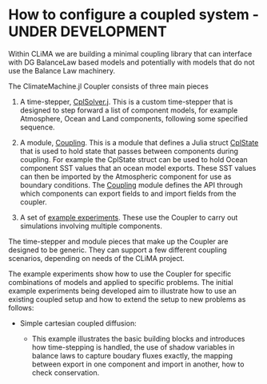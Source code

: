 # How to configure a coupled system - UNDER DEVELOPMENT
  
Within CLiMA we are building a minimal coupling library that can interface with DG BalanceLaw based models
and potentially with models that do not use the Balance Law machinery.

The ClimateMachine.jl Coupler consists of three main pieces

1. A time-stepper, [CplSolver.j](/src/Numerics/ODESolvers/CplSolver.jl). This is a custom 
   time-stepper that is designed to step forward a list of component models, for example 
   Atmosphere, Ocean and Land components, following some specified sequence.

2. A module, [Coupling](/src/Coupling/Coupling.jl). This is a module that defines a Julia struct
   [CplState](/src/Coupling/CplState.jl) that is used to hold state that passes between 
   components during coupling. For example the CplState struct can be used to hold Ocean component
   SST values that an ocean model exports. These SST values can then be imported by the 
   Atmospheric component for use as boundary conditions. The [Coupling](/src/Coupling/Coupling.jl) module
   defines the API through which components can export fields to and import fields from 
   the coupler. 
   
3. A set of [example experiments](.experiments/CouplingDesignTests/). These use the Coupler to 
   carry out simulations involving multiple components.
   
The time-stepper and module pieces that make up the Coupler are designed to be generic. 
They can support a few different coupling scenarios, depending on needs of the CLiMA project.

The example experiments show how to use the Coupler for specific combinations of models and applied to specific
problems. The initial example experiments being developed aim to illustrate how to use an existing coupled
setup and how to extend the setup to new problems as follows:


 * Simple cartesian coupled diffusion: 
    
     * This example illustrates the basic building blocks and 
       introduces how time-stepping is handled, the use of shadow variables in balance laws to capture
       boudary fluxes exactly, the mapping between export in one component and import in another, how to 
       check conservation.







